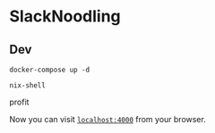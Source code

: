 # SlackNoodling

## Dev

```
docker-compose up -d
```

```
nix-shell
```

profit


Now you can visit [`localhost:4000`](http://localhost:4000) from your browser.


